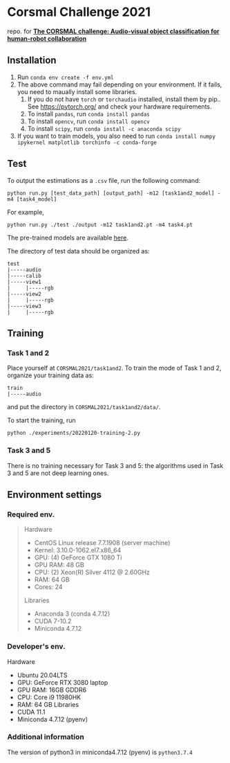 # Corsmal Challenge 2021
repo. for [**The CORSMAL challenge: Audio-visual object classification for human-robot collaboration**](https://corsmal.eecs.qmul.ac.uk/challenge.html)

<!-- ## Get Start -->
## Installation
1. Run 
`conda env create -f env.yml`
2. The above command may fail depending on your environment. If it fails, you need to maually install some libraries.
    1. If you do not have `torch` or `torchaudio` installed, install them by pip.. See https://pytorch.org/ and check your hardware requirements.
    2. To install `pandas`, run
    `conda install pandas`
    3. To install `opencv`, run
    `conda install opencv`
    4. To install `scipy`, run
    `conda install -c anaconda scipy`
3. If you want to train models, you also need to run
`conda install numpy ipykernel matplotlib torchinfo -c conda-forge`
<!-- 2. In this directory,  
    `python -m pip install ./ --use-feature=in-tree-build`
3. Additionally, if you want to rewrite the files in `corsmal_challenge`, remove it from dependencies
    `python -m pip uninstall corsmal_challenge` -->

## Test
To output the estimations as a `.csv` file, run the following command:
```
python run.py [test_data_path] [output_path] -m12 [task1and2_model] -m4 [task4_model]
```
For example,
```
python run.py ./test ./output -m12 task1and2.pt -m4 task4.pt
```
The pre-trained models are available [here](https://drive.google.com/drive/folders/1QIs-POJIBtgDl1ufYrX5Sopf6RsHjKSb).

The directory of test data should be organized as:

```
test
|-----audio
|-----calib
|-----view1
|     |-----rgb
|-----view2
|     |-----rgb
|-----view3
|     |-----rgb
```
<!-- Run `inference.py` -->

## Training
### Task 1 and 2
Place yourself at `CORSMAL2021/task1and2`.
To train the mode of Task 1 and 2, organize your training data as:
```
train
|-----audio
```
and put the directory in `CORSMAL2021/task1and2/data/`. 

To start the training, run
```
python ./experiments/20220120-training-2.py
```

### Task 3 and 5
There is no training necessary for Task 3 and 5: the algorithms used in Task 3 and 5 are not deep learning ones.

<!-- ### Task 4 -->


## Environment settings
### Required env.
> Hardware
> - CentOS Linux release 7.7.1908 (server machine)
> - Kernel: 3.10.0-1062.el7.x86_64
> - GPU: (4) GeForce GTX 1080 Ti
> - GPU RAM: 48 GB
> - CPU: (2) Xeon(R) Silver 4112 @ 2.60GHz
> - RAM: 64 GB
> - Cores: 24
> 
> Libraries
> - Anaconda 3 (conda 4.7.12)
> - CUDA 7-10.2
> - Miniconda 4.7.12

### Developer's env.
Hardware
- Ubuntu 20.04LTS
- GPU: GeForce RTX 3080 laptop
- GPU RAM: 16GB GDDR6
- CPU: Core i9 11980HK
- RAM: 64 GB
Libraries
- CUDA 11.1
- Miniconda 4.7.12 (pyenv)

### Additional information
The version of python3 in miniconda4.7.12 (pyenv) is `python3.7.4`

<!-- ## Dataset
Download from [official page](https://corsmal.eecs.qmul.ac.uk/containers_manip.html) & unzip them into `data/` directory.  
See `data/` directory for more information. -->
